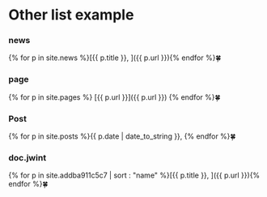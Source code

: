 # Other list example


### news

{% for p in site.news %}[{{ p.title }}, ]({{ p.url }}){% endfor %}🍀

### page

{% for p in site.pages %}
[{{ p.url }}]({{ p.url }})
{% endfor %}🍀

### Post

{% for p in site.posts %}{{ p.date | date_to_string }}, {% endfor %}🍀



### doc.jwint

{% for p in site.addba911c5c7 | sort : "name" %}[{{ p.title }}, ]({{ p.url }}){% endfor %}🍀

